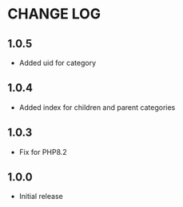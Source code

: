 # CHANGE LOG

## 1.0.5
- Added uid for category

## 1.0.4
- Added index for children and parent categories

## 1.0.3
- Fix for PHP8.2

## 1.0.0
- Initial release